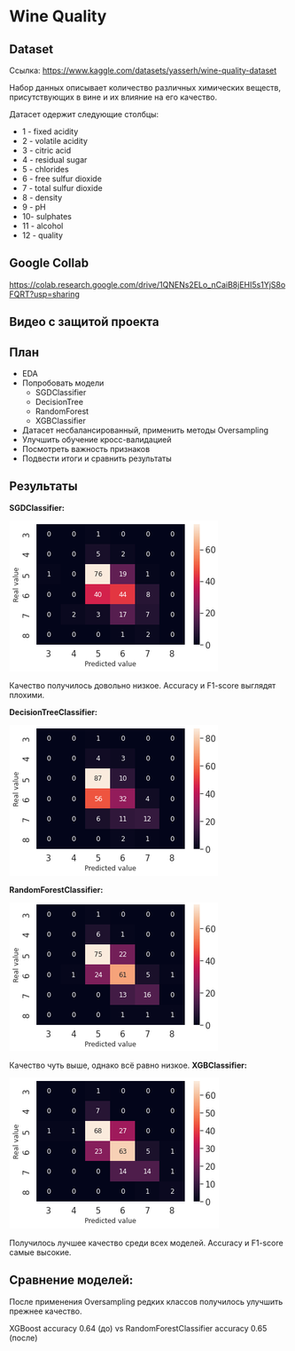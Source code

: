 # Wine Quality
## Dataset
Ссылка: https://www.kaggle.com/datasets/yasserh/wine-quality-dataset

Набор данных описывает количество различных химических веществ, присутствующих в вине и их влияние на его качество.

Датасет одержит следующие столбцы:
- 1 - fixed acidity
- 2 - volatile acidity
- 3 - citric acid
- 4 - residual sugar
- 5 - chlorides
- 6 - free sulfur dioxide
- 7 - total sulfur dioxide
- 8 - density
- 9 - pH
- 10- sulphates
- 11 - alcohol
- 12 - quality

## Google Collab
https://colab.research.google.com/drive/1QNENs2ELo_nCaiB8jEHI5s1YjS8oFQRT?usp=sharing
## Видео с защитой проекта
## План
- EDA
- Попробовать модели 
    - SGDClassifier
    - DecisionTree
    - RandomForest
    - XGBClassifier
- Датасет несбалансированный, применить методы Oversampling
- Улучшить обучение кросс-валидацией
- Посмотреть важность признаков
- Подвести итоги и сравнить результаты
## Результаты
**SGDClassifier:**

![Image alt](https://github.com/yanarfkv/DataAnalysisProject/raw/master/images/SGDClassifier.png)

Качество получилось довольно низкое. Accuracy и F1-score выглядят плохими.


**DecisionTreeClassifier:**

![Image alt](https://github.com/yanarfkv/DataAnalysisProject/raw/master/images/DecisionTreeClassifier.png)

**RandomForestClassifier:**

![Image alt](https://github.com/yanarfkv/DataAnalysisProject/raw/master/images/RandomForestClassifier.png)

Качество чуть выше, однако всё равно низкое.
**XGBClassifier:**

![Image alt](https://github.com/yanarfkv/DataAnalysisProject/raw/master/images/XGBClassifier.png)

Получилось лучшее качество среди всех моделей. Accuracy и F1-score самые высокие.

## Сравнение моделей:

После применения Oversampling редких классов получилось улучшить прежнее качество.

XGBoost accuracy 0.64 (до) vs RandomForestClassifier accuracy 0.65 (после)